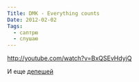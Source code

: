 ```yaml
---
Title: DMK - Everything counts
Date: 2012-02-02
Tags:
  - саптрю
  - слушаю
---
```


http://youtube.com/watch?v=BxQSEvHdyjQ

И еще [депешей](http://www.youtube.com/user/tomomemitasha?feature=watch)